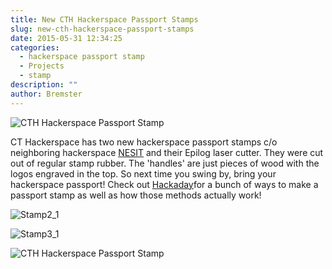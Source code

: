 ```yaml
---
title: New CTH Hackerspace Passport Stamps
slug: new-cth-hackerspace-passport-stamps
date: 2015-05-31 12:34:25
categories:
  - hackerspace passport stamp
  - Projects
  - stamp
description: ""
author: Bremster
---
```


![CTH Hackerspace Passport Stamp](/uploads/2015/10/Stamp1_3.jpg)

CT Hackerspace has two new hackerspace passport stamps c/o neighboring hackerspace [NESIT](http://www.nesit.org/) and their Epilog laser cutter. They were cut out of regular stamp rubber. The 'handles' are just pieces of wood with the logos engraved in the top. So next time you swing by, bring your hackerspace passport! Check out [Hackaday](http://hackaday.com/2015/05/22/how-to-making-a-hackerspace-passport-stamp/ )for a bunch of ways to make a passport stamp as well as how those methods actually work!

![Stamp2_1](/uploads/2015/10/Stamp2_1.jpg)

![Stamp3_1](/uploads/2015/10/Stamp3_1.jpg)

![CTH Hackerspace Passport Stamp](/uploads/2015/10/Stamp1_0.jpg)
